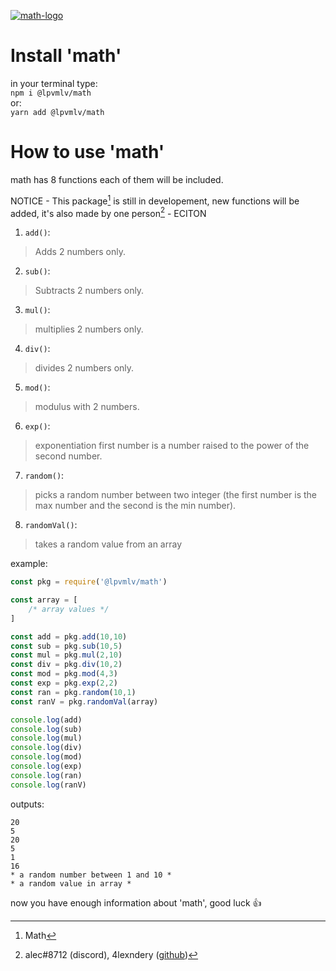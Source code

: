[![math-logo](https://i.imgur.com/cq3BIAt.png)](https://math.4lexndery.repl.co)

# Install 'math'

in your terminal type:\
`npm i @lpvmlv/math`\
or:\
`yarn add @lpvmlv/math`

# How to use 'math'

math has 8 functions each of them will be included.

NOTICE - This package[^1] is still in developement, new functions will be added, it's also made by one person[^2] - ECITON

1. `add()`:
> Adds 2 numbers only.

2. `sub()`:
> Subtracts 2 numbers only.

3. `mul()`:
> multiplies 2 numbers only.

4. `div()`:
> divides 2 numbers only.

5. `mod()`:
> modulus with 2 numbers.

6. `exp()`:
> exponentiation first number is a number raised to the power of the second number.

7. `random()`:
> picks a random number between two integer (the first number is the max number and the second is the min number).

8. `randomVal()`:
> takes a random value from an array

example:

```js
const pkg = require('@lpvmlv/math')

const array = [
    /* array values */
]

const add = pkg.add(10,10)
const sub = pkg.sub(10,5)
const mul = pkg.mul(2,10)
const div = pkg.div(10,2)
const mod = pkg.mod(4,3)
const exp = pkg.exp(2,2)
const ran = pkg.random(10,1)
const ranV = pkg.randomVal(array)

console.log(add)
console.log(sub)
console.log(mul)
console.log(div)
console.log(mod)
console.log(exp)
console.log(ran)
console.log(ranV)
```

outputs:
```
20
5
20
5
1
16
* a random number between 1 and 10 *
* a random value in array *
```

now you have enough information about 'math', good luck :thumbsup:

[^1]: Math
[^2]: alec#8712 (discord), 4lexndery ([github](https://github.com/4lexndery))
